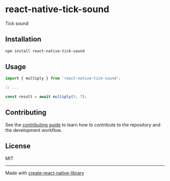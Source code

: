 # react-native-tick-sound

Tick sound

## Installation

```sh
npm install react-native-tick-sound
```

## Usage

```js
import { multiply } from 'react-native-tick-sound';

// ...

const result = await multiply(3, 7);
```

## Contributing

See the [contributing guide](CONTRIBUTING.md) to learn how to contribute to the repository and the development workflow.

## License

MIT

---

Made with [create-react-native-library](https://github.com/callstack/react-native-builder-bob)
